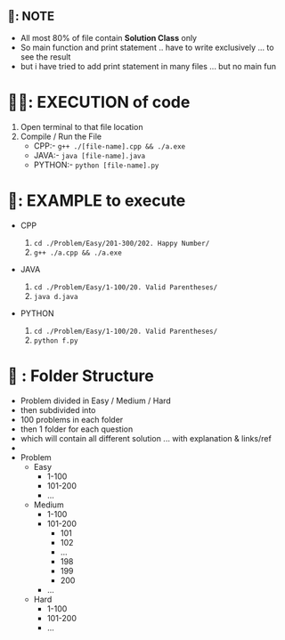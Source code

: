 ## 📒: NOTE

- All most 80% of file contain **__Solution Class__** only
- So main function and print statement .. have to write exclusively ... to see the result
- but i have tried to add print statement in many files ... but no main fun

# 🏃‍♂️: EXECUTION of code

1. Open terminal to that file location
2. Compile / Run the File
   - CPP:- `g++ ./[file-name].cpp && ./a.exe`
   - JAVA:- `java [file-name].java`
   - PYTHON:- `python [file-name].py`

# 👀: EXAMPLE to execute

- CPP
  1. `cd ./Problem/Easy/201-300/202. Happy Number/`
  2. `g++ ./a.cpp && ./a.exe`

- JAVA
  1. `cd ./Problem/Easy/1-100/20. Valid Parentheses/`
  2. `java d.java`

- PYTHON
  1. `cd ./Problem/Easy/1-100/20. Valid Parentheses/`
  2. `python f.py`


# 📂 : Folder Structure

- Problem divided in Easy / Medium / Hard
- then subdivided into
- 100 problems in each folder
- then 1 folder for each question
- which will contain all different solution ... with explanation & links/ref
-
- Problem
  - Easy
    - 1-100
    - 101-200
    - ...
  - Medium
    - 1-100
    - 101-200
      - 101
      - 102
      - ...
      - 198
      - 199
      - 200
    - ...
  - Hard
    - 1-100
    - 101-200
    - ...
